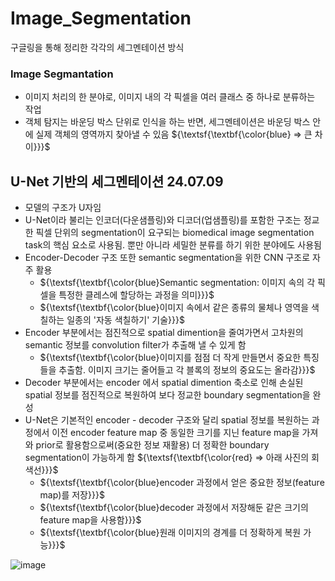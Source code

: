 # Image_Segmentation
구글링을 통해 정리한 각각의 세그멘테이션 방식

### Image Segmantation
- 이미지 처리의 한 분야로, 이미지 내의 각 픽셀을 여러 클래스 중 하나로 분류하는 작업
- 객체 탐지는 바운딩 박스 단위로 인식을 하는 반면, 세그멘테이션은 바운딩 박스 안에 실제 객체의 영역까지 찾아낼 수 있음 ${\textsf{\textbf{\color{blue} => 큰 차이}}}$

## U-Net 기반의 세그멘테이션 24.07.09
- 모델의 구조가 U자임
- U-Net이라 불리는 인코더(다운샘플링)와 디코더(업샘플링)를 포함한 구조는 정교한 픽셀 단위의 segmentation이 요구되는 biomedical image segmentation task의 핵심 요소로 사용됨. 뿐만 아니라 세밀한 분류를 하기 위한 분야에도 사용됨
- Encoder-Decoder 구조 또한 semantic segmentation을 위한 CNN 구조로 자주 활용
  - ${\textsf{\textbf{\color{blue}Semantic segmentation: 이미지 속의 각 픽셀을 특정한 클레스에 할당하는 과정을 의미}}}$
  - ${\textsf{\textbf{\color{blue}이미지 속에서 같은 종류의 물체나 영역을 색칠하는 일종의 '자동 색칠하기' 기술}}}$
- Encoder 부분에서는 점진적으로 spatial dimention을 줄여가면서 고차원의 semantic 정보를 convolution filter가 추출해 낼 수 있게 함
  - ${\textsf{\textbf{\color{blue}이미지를 점점 더 작게 만들면서 중요한 특징들을 추출함. 이미지 크기는 줄어들고 각 블록의 정보의 중요도는 올라감}}}$
- Decoder 부분에서는 encoder 에서 spatial dimention 축소로 인해 손실된 spatial 정보를 점진적으로 복원하여 보다 정교한 boundary segmentation을 완성
- U-Net은 기본적인 encoder - decoder 구조와 달리 spatial 정보를 복원하는 과정에서 이전 encoder feature map 중 동일한 크기를 지닌 feature map을 가져와 prior로 활용함으로써(중요한 정보 재활용) 더 정확한 boundary segmentation이 가능하게 함 ${\textsf{\textbf{\color{red} => 아래 사진의 회색선}}}$
  - ${\textsf{\textbf{\color{blue}encoder 과정에서 얻은 중요한 정보(feature map)를 저장}}}$
  - ${\textsf{\textbf{\color{blue}decoder 과정에서 저장해둔 같은 크기의 feature map을 사용함}}}$
  - ${\textsf{\textbf{\color{blue}원래 이미지의 경계를 더 정확하게 복원 가능}}}$
 

![image](https://github.com/jysung1122/Image_Segmentation/assets/56614779/6da971d3-d601-48f6-b33f-17f3c8f3188a)
